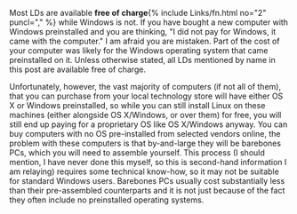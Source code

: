 Most LDs are available **free of charge**{% include Links/fn.html no="2" puncl="," %} while Windows is not. If you have bought a new computer with Windows preinstalled and you are thinking, "I did not pay for Windows, it came with the computer." I am afraid you are mistaken. Part of the cost of your computer was likely for the Windows operating system that came preinstalled on it. Unless otherwise stated, all LDs mentioned by name in this post are available free of charge.

Unfortunately, however, the vast majority of computers (if not all of them), that you can purchase from your local technology store will have either OS X or Windows preinstalled, so while you can still install Linux on these machines (either alongside OS X/Windows, or over them) for free, you will still end up paying for a proprietary OS like OS X/Windows anyway. You can buy computers with no OS pre-installed from selected vendors online, the problem with these computers is that by-and-large they will be barebones PCs, which you will need to assemble yourself. This process (I should mention, I have never done this myself, so this is second-hand information I am relaying) requires some technical know-how, so it may not be suitable for standard Windows users. Barebones PCs usually cost substantially less than their pre-assembled counterparts and it is not just because of the fact they often include no preinstalled operating systems.
